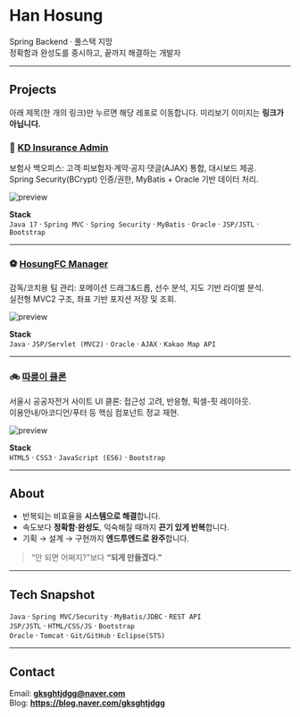 # Han Hosung
Spring Backend · 풀스택 지망  
정확함과 완성도를 중시하고, 끝까지 해결하는 개발자

---

## Projects
아래 제목(한 개의 링크)만 누르면 해당 레포로 이동합니다. 미리보기 이미지는 **링크가 아닙니다.**

### 🏢 [KD Insurance Admin](https://github.com/YOUR_GH_ID/kd-insurance-admin)
보험사 백오피스: 고객·피보험자·계약·공지·댓글(AJAX) 통합, 대시보드 제공.  
Spring Security(BCrypt) 인증/권한, MyBatis + Oracle 기반 데이터 처리.
  
![preview](docs/images/insurance-admin-thumb.png)

**Stack**  
`Java 17` · `Spring MVC` · `Spring Security` · `MyBatis` · `Oracle` · `JSP/JSTL` · `Bootstrap`

---

### ⚽ [HosungFC Manager](https://github.com/YOUR_GH_ID/HosungFC-Manager)
감독/코치용 팀 관리: 포메이션 드래그&드롭, 선수 분석, 지도 기반 라이벌 분석.  
실전형 MVC2 구조, 좌표 기반 포지션 저장 및 조회.

![preview](docs/images/soccer-team-thumb.png)

**Stack**  
`Java` · `JSP/Servlet (MVC2)` · `Oracle` · `AJAX` · `Kakao Map API`

---

### 🚲 [따릉이 클론](https://github.com/YOUR_GH_ID/Daerungyi-Clone)
서울시 공공자전거 사이트 UI 클론: 접근성 고려, 반응형, 픽셀-핏 레이아웃.  
이용안내/아코디언/푸터 등 핵심 컴포넌트 정교 재현.

![preview](docs/images/ddareungi-clone-thumb.png)

**Stack**  
`HTML5` · `CSS3` · `JavaScript (ES6)` · `Bootstrap`

---

## About
- 반복되는 비효율을 **시스템으로 해결**합니다.  
- 속도보다 **정확함·완성도**, 익숙해질 때까지 **끈기 있게 반복**합니다.  
- 기획 → 설계 → 구현까지 **엔드투엔드로 완주**합니다.

> “안 되면 어쩌지?”보다 **“되게 만들겠다.”**

---

## Tech Snapshot
`Java` · `Spring MVC/Security` · `MyBatis/JDBC` · `REST API`  
`JSP/JSTL` · `HTML/CSS/JS` · `Bootstrap`  
`Oracle` · `Tomcat` · `Git/GitHub` · `Eclipse(STS)`

---

## Contact
Email: **gksghtjdgg@naver.com**  
Blog: **https://blog.naver.com/gksghtjdgg**
